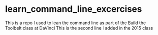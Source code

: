 # learn_command_line_excercises
This is a repo I used to lean the command
line as part of the Build the Toolbelt class
at DaVinci 
This is the second line I added in the 2015 class 
